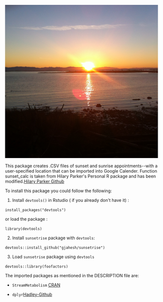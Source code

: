 <!-- README.md is generated from README.Rmd. Please edit that file -->

![alt text](photo.JPG)  


This package creates .CSV files of sunset and sunrise appointments--with a user-specified location that can be imported into Google Calender. Function sunset\_calc is taken from Hilary Parker's Personal R package and has been modified.[Hilary Parker Github](https://github.com/hilaryparker/hilary/tree/master/R)

To install this package you could follow the following:  

1. Install `devtools()` in Rstudio ( if you already don't have it) :  

`install_packages("devtools")`

or load the package :  

`library(devtools)`

2. Install `sunsetrise` package with `devtools`:

`devtools::install_github("gjahesh/sunsetrise")`

3. Load `sunsetrise` package using `devtools`

`devtools::library(foofactors)`

The imported packages as mentioned in the DESCRIPTION file are:

+ `StreamMetabolism` [CRAN](https://cran.r-project.org/web/packages/StreamMetabolism/index.html)

+ `dplyr`[Hadley-Github](https://github.com/hadley/dplyr)

